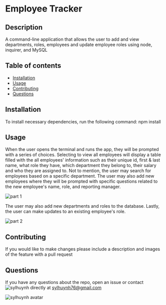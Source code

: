 # Employee Tracker

## Description 
A command-line application that allows the user to add and view departments, roles, employees and update employee roles using node, inquirer, and MySQL

## Table of contents
* [Installation](#installation)
* [Usage](#usage)
* [Contributing](#contributing)
* [Questions](#questions)

## Installation
To install necessary dependencies, run the following command:
npm install

## Usage
When the user opens the terminal and runs the app, they will be prompted with a series of choices. Selecting to view all employees will display a table filled with the all employees' information such as their unique id, first & last name, what role they have, which department they belong to, their salary and who they are assigned to. Not to mention, the user may search for employees based on a specific department. The user may also add new employees where they will be prompted with specific questions related to the new employee's name, role, and reporting manager.

![part 1](/images/emp-tracker-1.gif)

The user may also add new departments and roles to the database. Lastly, the user can make updates to an existing employee's role. 

![part 2](/images/emp-tracker-2.gif)

## Contributing 
If you would like to make changes please include a description and images of the feature with a pull request

## Questions

If you have any questions about the repo, open an issue or contact ![sylhuynh](https://github.com/sylhuynh) directly at sylhuynh76@gmail.com

![sylhuynh avatar](https://avatars2.githubusercontent.com/u/60867374?v=4)


